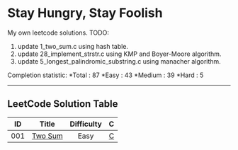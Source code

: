 # Stay Hungry, Stay Foolish
My own leetcode solutions.
TODO:
1. update 1_two_sum.c using hash table.
2. update 28_implement_strstr.c using KMP and Boyer-Moore algorithm.
3. update 5_longest_palindromic_substring.c using manacher algorithm.

Completion statistic: 
*Total : 87
*Easy : 43
*Medium : 39
*Hard : 5

-----------------------
## LeetCode Solution Table
| ID | Title | Difficulty | C |
|:---:|:---:|:---:|:---:|
|001|[Two Sum](https://leetcode.com/problems/two-sum/description/) |Easy|[C](https://github.com/A11riseforme/myleetcode/blob/master/1_two_sum.c)